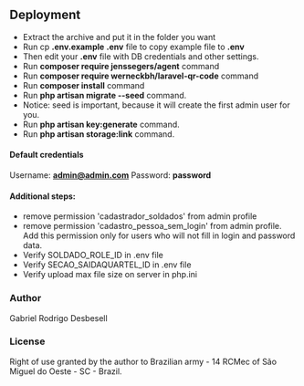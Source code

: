 ## Deployment

- Extract the archive and put it in the folder you want
- Run cp **.env.example** **.env** file to copy example file to **.env**
- Then edit your **.env** file with DB credentials and other settings.
- Run **composer require jenssegers/agent** command
- Run **composer require werneckbh/laravel-qr-code** command
- Run **composer install** command
- Run **php artisan migrate --seed** command.
- Notice: seed is important, because it will create the first admin user for you.
- Run **php artisan key:generate** command.
- Run **php artisan storage:link** command. 

#### Default credentials
Username: **admin@admin.com**
Password: **password**

#### Additional steps:
- remove permission 'cadastrador_soldados' from admin profile 
- remove permission 'cadastro_pessoa_sem_login' from admin profile. Add this permission only for users who will not fill in login and password data.
- Verify SOLDADO_ROLE_ID in .env file
- Verify SECAO_SAIDAQUARTEL_ID in .env file
- Verify upload max file size on server in php.ini
### Author
Gabriel Rodrigo Desbesell

### License
Right of use granted by the author to Brazilian army - 14 RCMec of São Miguel do Oeste - SC - Brazil.